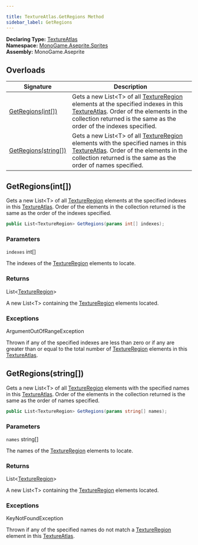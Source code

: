 ```yaml
---

title: TextureAtlas.GetRegions Method
sidebar_label: GetRegions
---
```

**Declaring Type:** [TextureAtlas](../)  
**Namespace:** [MonoGame.Aseprite.Sprites](../../)  
**Assembly:** MonoGame.Aseprite

## Overloads

| Signature                                   | Description                                                                                                                                                                                                                                               |
| ------------------------------------------- | --------------------------------------------------------------------------------------------------------------------------------------------------------------------------------------------------------------------------------------------------------- |
| [GetRegions(int\[\])](#getregionsint)       | Gets a new List\<T\> of all [TextureRegion](../../../TextureRegion/) elements at the specified indexes in  this [TextureAtlas](../). Order of the elements in the collection returned is the same as the order  of the indexes specified. |
| [GetRegions(string\[\])](#getregionsstring) | Gets a new List\<T\> of all [TextureRegion](../../../TextureRegion/) elements with the specified names in  this [TextureAtlas](../). Order of the elements in the collection returned is the same as the order  of names specified.       |

## GetRegions(int\[\])

Gets a new List\<T\> of all [TextureRegion](../../../TextureRegion/) elements at the specified indexes in  this [TextureAtlas](../). Order of the elements in the collection returned is the same as the order  of the indexes specified.

```csharp
public List<TextureRegion> GetRegions(params int[] indexes);
```

### Parameters

`indexes`  int\[\]

The indexes of the [TextureRegion](../../../TextureRegion/) elements to locate.

### Returns

List\<[TextureRegion](../../../TextureRegion/)\>

A new List\<T\> containing the [TextureRegion](../../../TextureRegion/) elements located.

### Exceptions

ArgumentOutOfRangeException

Thrown if any of the specified indexes are less than zero or if any are greater than or equal to the total number of [TextureRegion](../../../TextureRegion/) elements in this [TextureAtlas](../).

## GetRegions(string\[\])

Gets a new List\<T\> of all [TextureRegion](../../../TextureRegion/) elements with the specified names in  this [TextureAtlas](../). Order of the elements in the collection returned is the same as the order  of names specified.

```csharp
public List<TextureRegion> GetRegions(params string[] names);
```

### Parameters

`names`  string\[\]

The names of the [TextureRegion](../../../TextureRegion/) elements to locate.

### Returns

List\<[TextureRegion](../../../TextureRegion/)\>

A new List\<T\> containing the [TextureRegion](../../../TextureRegion/) elements located.

### Exceptions

KeyNotFoundException

Thrown if any of the specified names do not match a [TextureRegion](../../../TextureRegion/) element in this [TextureAtlas](../).


